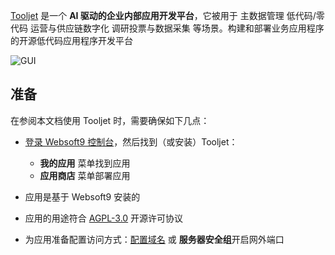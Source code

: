 [Tooljet](https://www.tooljet.com/) 是一个 **AI 驱动的企业内部应用开发平台**，它被用于 主数据管理 低代码/零代码 运营与供应链数字化 调研投票与数据采集  等场景。构建和部署业务应用程序的开源低代码应用程序开发平台


![GUI](https://libs.websoft9.com/Websoft9/DocsPicture/zh/tooljet/tooljet-gui-websoft9.png)


## 准备

在参阅本文档使用 Tooljet 时，需要确保如下几点：

- [登录 Websoft9 控制台](./login-console)，然后找到（或安装）Tooljet：
  - **我的应用** 菜单找到应用 
  - **应用商店** 菜单部署应用

- 应用是基于 Websoft9 安装的


- 应用的用途符合 [AGPL-3.0](https://opensource.org/licenses/AGPL-3.0) 开源许可协议


- 为应用准备配置访问方式：[配置域名](./domain-set) 或 **服务器安全组**开启网外端口